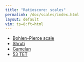 ```yaml
---
title: "Ratioscore: scales"
permalink: /doc/scales/index.html
layout: default
vim: ts=8:ft=html
---
```



<ul>
	<li> <a href="bohlen-pierce">Bohlen-Pierce scale</a></li>
	<li> <a href="shruti">Shruti</a></li>
	<li> <a href="gamelan">Gamelan</a></li>
	<li> <a href="53tet">53 TET</a></li>
</ul>



